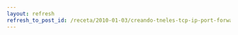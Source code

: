 ```yaml
---
layout: refresh
refresh_to_post_id: /receta/2010-01-03/creando-tneles-tcp-ip-port-forwarding-con-ssh-los-8-escenarios-posibles-usando-openssh
---
```


